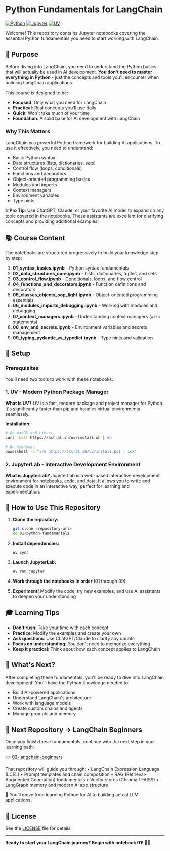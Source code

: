 # Python Fundamentals for LangChain
[![Python](https://img.shields.io/badge/Python-3.10%2B-blue)](https://www.python.org/)
[![Jupyter](https://img.shields.io/badge/Jupyter-Latest-orange)](https://jupyter.org/)
[![UV](https://img.shields.io/badge/UV-Package%20Manager-green)](https://github.com/astral-sh/uv)

Welcome! This repository contains Jupyter notebooks covering the essential Python fundamentals you need to start working with LangChain.

## 🎯 Purpose

Before diving into LangChain, you need to understand the Python basics that will actually be used in AI development. **You don't need to master everything in Python** - just the concepts and tools you'll encounter when building LangChain applications.

This course is designed to be:
- **Focused**: Only what you need for LangChain
- **Practical**: Real concepts you'll use daily
- **Quick**: Won't take much of your time
- **Foundation**: A solid base for AI development with LangChain

### Why This Matters

LangChain is a powerful Python framework for building AI applications. To use it effectively, you need to understand:
- Basic Python syntax
- Data structures (lists, dictionaries, sets)
- Control flow (loops, conditionals)
- Functions and decorators
- Object-oriented programming basics
- Modules and imports
- Context managers
- Environment variables
- Type hints

**💡 Pro Tip**: Use ChatGPT, Claude, or your favorite AI model to expand on any topic covered in the notebooks. These assistants are excellent for clarifying concepts and providing additional examples!

## 📚 Course Content

The notebooks are structured progressively to build your knowledge step by step:

1. **01_syntax_basics.ipynb** - Python syntax fundamentals
2. **02_data_structures_core.ipynb** - Lists, dictionaries, tuples, and sets
3. **03_control_flow.ipynb** - Conditionals, loops, and flow control
4. **04_functions_and_decorators.ipynb** - Function definitions and decorators
5. **05_classes_objects_oop_light.ipynb** - Object-oriented programming essentials
6. **06_modules_imports_debugging.ipynb** - Working with modules and debugging
7. **07_context_managers.ipynb** - Understanding context managers (`with` statements)
8. **08_env_and_secrets.ipynb** - Environment variables and secrets management
9. **09_typing_pydantic_vs_typedict.ipynb** - Type hints and validation

## 🚀 Setup

### Prerequisites

You'll need two tools to work with these notebooks:

### 1. UV - Modern Python Package Manager

**What is UV?**
UV is a fast, modern package and project manager for Python. It's significantly faster than pip and handles virtual environments seamlessly.

**Installation:**

```bash
# On macOS and Linux:
curl -LsSf https://astral.sh/uv/install.sh | sh

# On Windows:
powershell -c "irm https://astral.sh/uv/install.ps1 | iex"
```

### 2. JupyterLab - Interactive Development Environment

**What is JupyterLab?**
JupyterLab is a web-based interactive development environment for notebooks, code, and data. It allows you to write and execute code in an interactive way, perfect for learning and experimentation.

## 📖 How to Use This Repository

1. **Clone the repository:**
   ```bash
   git clone <repository-url>
   cd 01-python-fundamentals
   ```

2. **Install dependencies:**
   ```bash
   uv sync
   ```

3. **Launch JupyterLab:**
   ```bash
   uv run jupyter
   ```

4. **Work through the notebooks in order** (01 through 09)

5. **Experiment!** Modify the code, try new examples, and use AI assistants to deepen your understanding

## 🎓 Learning Tips

- **Don't rush**: Take your time with each concept
- **Practice**: Modify the examples and create your own
- **Ask questions**: Use ChatGPT/Claude to clarify any doubts
- **Focus on understanding**: You don't need to memorize everything
- **Keep it practical**: Think about how each concept applies to LangChain

## 🔗 What's Next?

After completing these fundamentals, you'll be ready to dive into LangChain development! You'll have the Python knowledge needed to:
- Build AI-powered applications
- Understand LangChain's architecture
- Work with language models
- Create custom chains and agents
- Manage prompts and memory

## 🔗 Next Repository → LangChain Beginners

Once you finish these fundamentals, continue with the next step in your learning path:

👉 [02-langchain-beginners](https://github.com/jaimelucena/02-langchain-beginners)

That repository will guide you through:
	•	LangChain Expression Language (LCEL)
	•	Prompt templates and chain composition
	•	RAG (Retrieval-Augmented Generation) fundamentals
	•	Vector stores (Chroma / FAISS)
	•	LangGraph memory and modern AI app structure

🧠 You’ll move from learning Python for AI to building actual LLM applications.

## 📝 License

See the [LICENSE](LICENSE) file for details.

---

**Ready to start your LangChain journey? Begin with notebook 01! 🐍✨**